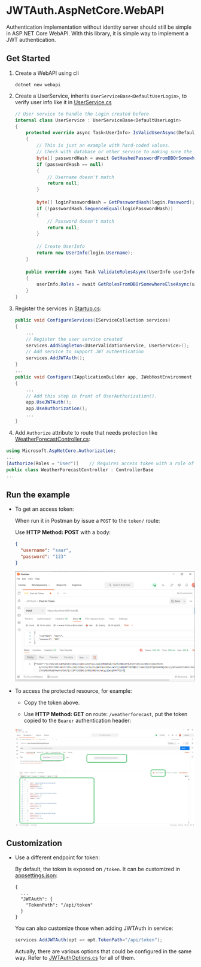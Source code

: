 # JWTAuth.AspNetCore.WebAPI

Authentication implementation without identity server should still be simple in ASP.NET Core WebAPI. With this library, it is simple way to implement a JWT authentication.

## Get Started

1. Create a WebAPI using cli

    ```dotnetcli
    dotnet new webapi
    ```

1. Create a UserService, inherits `UserServiceBase<DefaultUserLogin>`, to verify user info like it in [UserService.cs](example/UserService.cs)

    ```csharp
    // User service to handle the Login created before 
    internal class UserService : UserServiceBase<DefaultUserLogin>
    {
        protected override async Task<UserInfo> IsValidUserAsync(DefaultUserLogin login)
        {
            // This is just an example with hard-coded values.
            // Check with database or other service to making sure the user info is valid.
            byte[] passwordHash = await GetHashedPasswordFromDBOrSomewhereElseAsync(login.Username).ConfigureAwait(false);
            if (passwordHash == null)
            {
                // Username doesn't match
                return null;
            }

            byte[] loginPasswordHash = GetPasswordHash(login.Password);
            if (!passwordHash.SequenceEqual(loginPasswordHash))
            {
                // Password doesn't match
                return null;
            }

            // Create UserInfo
            return new UserInfo(login.Username);
        }

        public override async Task ValidateRolesAsync(UserInfo userInfo)
        {
            userInfo.Roles = await GetRolesFromDBOrSomewhereElseAsync(userInfo.Name).ConfigureAwait(false);
        }
    }
    ```

1. Register the services in [Startup.cs](./example/Startup.cs):

    ```csharp
    public void ConfigureServices(IServiceCollection services)
    {
        ...
        // Register the user service created
        services.AddSingleton<IUserValidationService, UserService>();
        // Add service to support JWT authentication
        services.AddJWTAuth();
    }
    ...
    public void Configure(IApplicationBuilder app, IWebHostEnvironment env)
    {
        ...
        // Add this step in front of UserAuthorization().
        app.UseJWTAuth();
        app.UseAuthorization();
        ...
    }
    ```

1. Add `Authorize` attribute to route that needs protection like [WeatherForecastController.cs](./example/Controllers/WeatherForecastController.cs):

```csharp
using Microsoft.AspNetCore.Authorization;
...
[Authorize(Roles = "User")]    // Requires access token with a role of 'User' on it.
public class WeatherForecastController : ControllerBase
...
```

## Run the example

* To get an access token:

  When run it in Postman by issue a `POST` to the `token/` route:

  Use **HTTP Method: POST** with a body:

  ```json
  {
    "username": "saar",
    "password": "123"
  }
  ```

  ![Run JWTAuth in Postman](./img/AuthInPostman.png)

* To access the protected resource, for example:

  * Copy the token above.

  * Use **HTTP Method: GET** on route: `/weatherforecast`, put the token copied to the `Bearer` authentication header:

  ![Get protected resource in Postman](./img/GetWeatherForecast.png)

## Customization

* Use a different endpoint for token:

    By default, the token is exposed on `/token`. It can be customized in [appsettings.json](./example/appsettings.json):

    ```jsonc
    {
      ...
      "JWTAuth": {
        "TokenPath": "/api/token"
      }
    }
    ```

    You can also customize those when adding JWTAuth in service:

    ```csharp
    services.AddJWTAuth(opt => opt.TokenPath="/api/token");
    ```

    Actually, there are various options that could be configured in the same way. Refer to [JWTAuthOptions.cs](./src/JWTAuthOptions.cs) for all of them.
